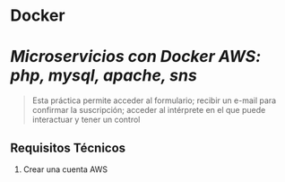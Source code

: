 


# Docker

# _Microservicios con Docker AWS: php, mysql, apache, sns_

> Esta práctica permite acceder al formulario; recibir un e-mail para confirmar la suscripción; acceder al intérprete en el que puede interactuar y tener un control 

## Requisitos Técnicos

1. Crear una cuenta AWS
